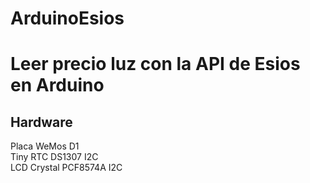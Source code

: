 # ArduinoEsios

<h1>Leer precio luz con la API de Esios en Arduino</h1>

<h2>Hardware</h2>
Placa WeMos D1 <br/>
Tiny RTC DS1307 I2C <br/>
LCD Crystal PCF8574A I2C <br/>

